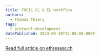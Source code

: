 ```yaml
---
title: FOCIL CL & EL workflow
authors:
  - Thomas Thiery
tags:
  - protocol-development
datePublished: 2024-09-30T12:00:00.000Z
---
```


[Read full article on ethresear.ch](https://ethresear.ch/t/focil-cl-el-workflow/20526)
